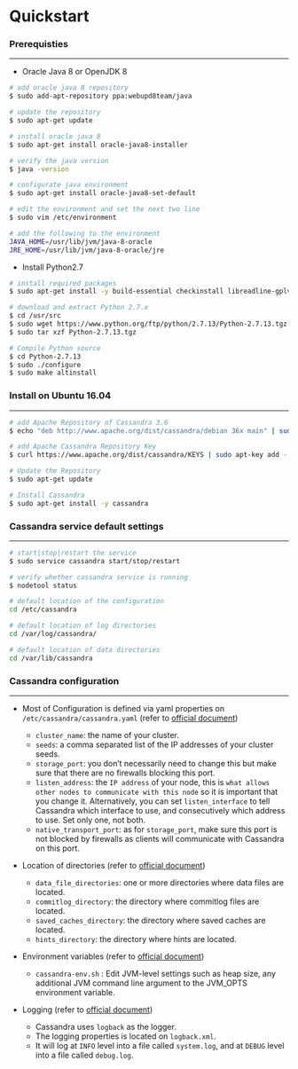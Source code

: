 # Quickstart

<script type="text/javascript" src="js/general.js"></script>

### Prerequisties
---

* Oracle Java 8 or OpenJDK 8

```bash
# add oracle java 8 repository
$ sudo add-apt-repository ppa:webupd8team/java

# update the repository
$ sudo apt-get update

# install oracle java 8
$ sudo apt-get install oracle-java8-installer

# verify the java version
$ java -version

# configurate java environment
$ sudo apt-get install oracle-java8-set-default

# edit the environment and set the next two line
$ sudo vim /etc/environment 

# add the following to the environment
JAVA_HOME=/usr/lib/jvm/java-8-oracle
JRE_HOME=/usr/lib/jvm/java-8-oracle/jre
```

* Install Python2.7

```bash
# install required packages
$ sudo apt-get install -y build-essential checkinstall libreadline-gplv2-dev libncursesw5-dev libssl-dev libsqlite3-dev tk-dev libgdbm-dev libc6-dev libbz2-dev

# download and extract Python 2.7.x
$ cd /usr/src
$ sudo wget https://www.python.org/ftp/python/2.7.13/Python-2.7.13.tgz
$ sudo tar xzf Python-2.7.13.tgz

# Compile Python source
$ cd Python-2.7.13
$ sudo ./configure
$ sudo make altinstall
```

### Install on Ubuntu 16.04
---

```bash
# add Apache Repository of Cassandra 3.6
$ echo "deb http://www.apache.org/dist/cassandra/debian 36x main" | sudo tee -a /etc/apt/sources.list.d/cassandra.sources.list

# add Apache Cassandra Repository Key
$ curl https://www.apache.org/dist/cassandra/KEYS | sudo apt-key add -

# Update the Repository
$ sudo apt-get update

# Install Cassandra
$ sudo apt-get install -y cassandra
```

### Cassandra service default settings
---

```bash
# start|stop|restart the service
$ sudo service cassandra start/stop/restart

# verify whether cassandra service is running
$ nodetool status

# default location of the configuration
cd /etc/cassandra

# default location of log directories
cd /var/log/cassandra/

# default location of data directories
cd /var/lib/cassandra
```

### Cassandra configuration
---

* Most of Configuration is defined via yaml properties on `/etc/cassandra/cassandra.yaml` (refer to [official document](http://cassandra.apache.org/doc/latest/getting_started/configuring.html))

    * `cluster_name`: the name of your cluster.
    * `seeds`: a comma separated list of the IP addresses of your cluster seeds.
    * `storage_port`: you don’t necessarily need to change this but make sure that there are no firewalls blocking this port.
    * `listen_address`: the `IP address` of your node, this is `what allows other nodes to communicate with this node` so it is important that you change it. Alternatively, you can set `listen_interface` to tell Cassandra which interface to use, and consecutively which address to use. Set only one, not both.
    * `native_transport_port`: as for `storage_port`, make sure this port is not blocked by firewalls as clients will communicate with Cassandra on this port.

* Location of directories (refer to [official document](http://cassandra.apache.org/doc/latest/getting_started/configuring.html))

    * `data_file_directories`: one or more directories where data files are located.
    * `commitlog_directory`: the directory where commitlog files are located.
    * `saved_caches_directory`: the directory where saved caches are located.
    * `hints_directory`: the directory where hints are located.

* Environment variables (refer to [official document](http://cassandra.apache.org/doc/latest/getting_started/configuring.html))

    * `cassandra-env.sh` : Edit JVM-level settings such as heap size, any additional JVM command line argument to the JVM_OPTS environment variable.
    
* Logging (refer to [official document](http://cassandra.apache.org/doc/latest/getting_started/configuring.html))

    * Cassandra uses `logback` as the logger.
    * The logging properties is located on `logback.xml`.
    * It will log at `INFO` level into a file called `system.log`, and at `DEBUG` level into a file called `debug.log`.








